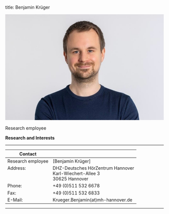 title: Benjamin Krüger



![Benjamin Krüger ](Krueger.jpg)


Research employee	



**Research and Interests**




---

| Contact                 |                            |
| ------------------------|--------------------------- |
| Research employee<br>          | [Benjamin Krüger] |
| Address: <br><br><br>   | DHZ-Deutsches HörZentrum Hannover<br> Karl-Wiechert-Allee 3 <br> 30625 Hannover |
| Phone:                  | +49 (0)511 532 6678 |
| Fax:                    | +49 (0)511 532 6833 |
| E-Mail:                 |Krueger.Benjamin(at)mh-hannover.de|

---
    
